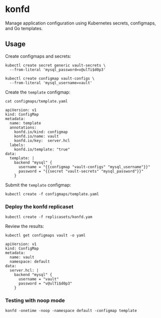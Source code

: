 # konfd

Manage application configuration using Kubernetes secrets, configmaps, and Go templates.

## Usage

Create configmaps and secrets:

```
kubectl create secret generic vault-secrets \
  --from-literal 'mysql_password=v@ulTi$d0p3'
```

```
kubectl create configmap vault-configs \
  --from-literal 'mysql_username=vault'
```

Create the `template` configmap:

```
cat configmaps/template.yaml 
```
```
apiVersion: v1
kind: ConfigMap
metadata:
  name: template
  annotations:
    konfd.io/kind: configmap
    konfd.io/name: vault
    konfd.io/key:  server.hcl
  labels:
    konfd.io/template: "true"
data:
  template: |
    backend "mysql" {
      username = "{{configmap "vault-configs" "mysql_username"}}"
      password = "{{secret "vault-secrets" "mysql_password"}}"
    }
```

Submit the `template` configmap:

```
kubectl create -f configmaps/template.yaml
```

### Deploy the konfd replicaset

```
kubectl create -f replicasets/konfd.yam
```

Review the results:

```
kubectl get configmaps vault -o yaml
```

```
apiVersion: v1
kind: ConfigMap
metadata:
  name: vault
  namespace: default
data:
  server.hcl: |
    backend "mysql" {
      username = "vault"
      password = "v@ulTi$d0p3"
    }
```

### Testing with noop mode

```
konfd -onetime -noop -namespace default -configmap template
```
